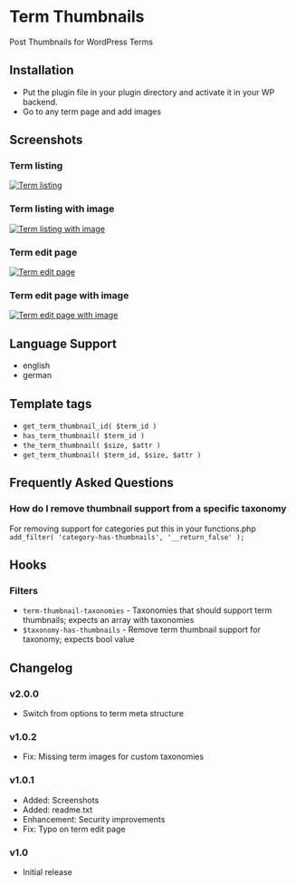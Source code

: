 Term Thumbnails
===============

Post Thumbnails for WordPress Terms

## Installation

* Put the plugin file in your plugin directory and activate it in your WP backend.
* Go to any term page and add images

## Screenshots

### Term listing 
[![Term listing](https://raw.github.com/Horttcore/Term-Thumbnails/master/screenshot-1.png)](https://raw.github.com/Horttcore/Term-Thumbnails/master/screenshot-1.png) 
 
### Term listing with image 
[![Term listing with image](https://raw.github.com/Horttcore/Term-Thumbnails/master/screenshot-2.png)](https://raw.github.com/Horttcore/Term-Thumbnails/master/screenshot-2.png) 
 
### Term edit page 
[![Term edit page](https://raw.github.com/Horttcore/Term-Thumbnails/master/screenshot-3.png)](https://raw.github.com/Horttcore/Term-Thumbnails/master/screenshot-3.png)
 
### Term edit page with image 
[![Term edit page with image](https://raw.github.com/Horttcore/Term-Thumbnails/master/screenshot-4.png)](https://raw.github.com/Horttcore/Term-Thumbnails/master/screenshot-4.png)

## Language Support

* english
* german

## Template tags

* `get_term_thumbnail_id( $term_id )`
* `has_term_thumbnail( $term_id )`
* `the_term_thumbnail( $size, $attr )`
* `get_term_thumbnail( $term_id, $size, $attr )`

## Frequently Asked Questions

### How do I remove thumbnail support from a specific taxonomy

For removing support for categories put this in your functions.php
`add_filter( 'category-has-thumbnails', '__return_false' );`

## Hooks

### Filters

* `term-thumbnail-taxonomies` - Taxonomies that should support term thumbnails; expects an array with taxonomies
* `$taxonomy-has-thumbnails` - Remove term thumbnail support for taxonomy; expects bool value

## Changelog

### v2.0.0

* Switch from options to term meta structure

### v1.0.2

* Fix: Missing term images for custom taxonomies

### v1.0.1

* Added: Screenshots
* Added: readme.txt
* Enhancement: Security improvements
* Fix: Typo on term edit page

### v1.0

* Initial release

